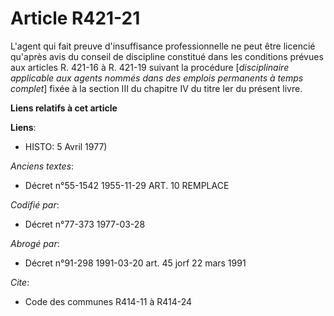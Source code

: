 # Article R421-21

L'agent qui fait preuve d'insuffisance professionnelle ne peut être licencié qu'après avis du conseil de discipline constitué
dans les conditions prévues aux articles R. 421-16 à R. 421-19 suivant la procédure [*disciplinaire applicable aux agents
nommés dans des emplois permanents à temps complet*] fixée à la section III du chapitre IV du titre Ier du présent livre.

**Liens relatifs à cet article**

**Liens**:

  - HISTO: 5 Avril 1977)

_Anciens textes_:

  - Décret n°55-1542 1955-11-29 ART. 10 REMPLACE

_Codifié par_:

  - Décret n°77-373 1977-03-28

_Abrogé par_:

  - Décret n°91-298 1991-03-20 art. 45 jorf 22 mars 1991

_Cite_:

  - Code des communes R414-11 à R414-24
